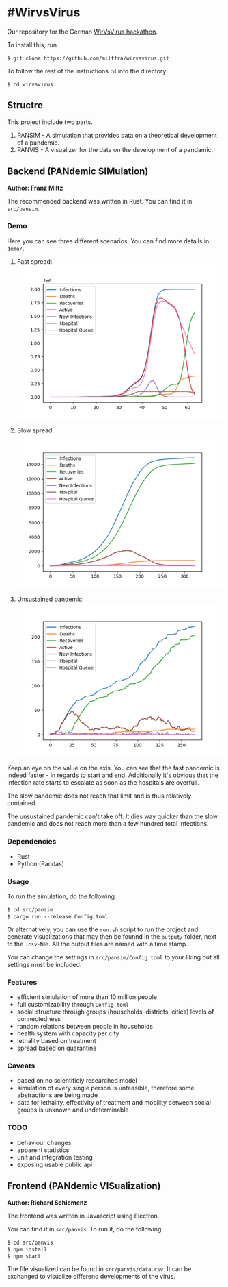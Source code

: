 # #WirvsVirus
Our repository for the German [WirVsVirus hackathon](https://wirvsvirushackathon.org).

To install this, run
```
$ git clone https://github.com/miltfra/wirvsvirus.git
```

To follow the rest of the instructions `cd` into the directory:
```
$ cd wirvsvirus
```

## Structre

This project include two parts.

1. PANSIM - A simulation that provides data on a theoretical development of a pandemic.
2. PANVIS - A visualizer for the data on the development of a pandamic.


## Backend (PANdemic SIMulation)

**Author: Franz Miltz**

The recommended backend was written in Rust. You can find it in `src/pansim`. 

### Demo

Here you can see three different scenarios. You can find more details in `demo/`.

1. Fast spread:
![A fast spreading pandemic](demo/fast.png)

2. Slow spread:
![A slow spreading pandemic](demo/slow.png)

3. Unsustained pandemic:
![An unsustained pandemic](demo/unsustained.png)

Keep an eye on the value on the axis. 
You can see that the fast pandemic is indeed faster - in regards to start and end.
Additionally it's obvious that the infection rate starts to escalate as soon as the hospitals are overfull.

The slow pandemic does not reach that limit and is thus relatively contained.

The unsustained pandemic can't take off. 
It dies way quicker than the slow pandemic and does not reach more than a few hundred total infections.

### Dependencies 

- Rust
- Python (Pandas)

### Usage

To run the simulation, do the following:
```
$ cd src/pansim
$ cargo run --release Config.toml
```

Or alternatively, you can use the `run.sh` script to run the project and generate visualizations that may then be founnd in the `output/` folder, next to the `.csv`-file. All the output files are named with a time stamp.

You can change the settings in `src/pansim/Config.toml` to your liking but all settings must be included.


### Features

- efficient simulation of more than 10 million people
- full customizability through `Config.toml`
- social structure through groups (households, districts, cities) levels of connectedness
- random relations between people in households
- health system with capacity per city
- lethality based on treatment
- spread based on quarantine

### Caveats

- based on no scientificly researched model
- simulation of every single person is unfeasible, therefore some abstractions are being made
- data for lethality, effectivity of treatment and mobility between social groups is unknown and undeterminable

### TODO

- behaviour changes
- apparent statistics
- unit and integration testing
- exposing usable public api

## Frontend (PANdemic VISualization)

**Author: Richard Schiemenz**

The frontend was written in Javascript using Electron.

You can find it in `src/panvis`. To run it, do the following:
```
$ cd src/panvis
$ npm install
$ npm start
```
The file visualized can be found in `src/panvis/data.csv`. It can be exchanged to visualize differend developments of the virus.
